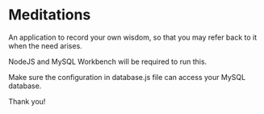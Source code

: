 # Meditations

An application to record your own wisdom, so that you may refer back to it when the need arises.

NodeJS and MySQL Workbench will be required to run this.

Make sure the configuration in database.js file can access your MySQL database.

Thank you!
